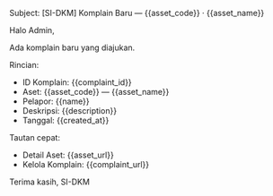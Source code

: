Subject: [SI-DKM] Komplain Baru — {{asset_code}} · {{asset_name}}

Halo Admin,

Ada komplain baru yang diajukan.

Rincian:
- ID Komplain: {{complaint_id}}
- Aset: {{asset_code}} — {{asset_name}}
- Pelapor: {{name}}
- Deskripsi: {{description}}
- Tanggal: {{created_at}}

Tautan cepat:
- Detail Aset: {{asset_url}}
- Kelola Komplain: {{complaint_url}}

Terima kasih,
SI-DKM
